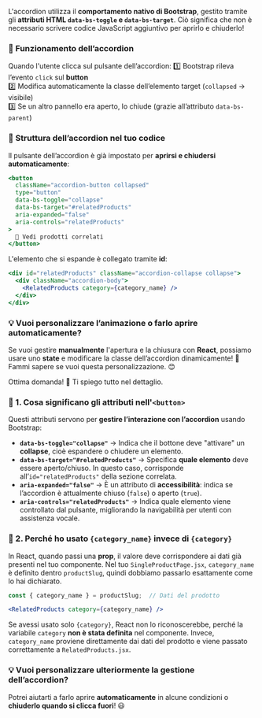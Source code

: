 L'accordion utilizza il **comportamento nativo di Bootstrap**, gestito tramite gli **attributi HTML `data-bs-toggle` e `data-bs-target`**. Ciò significa che non è necessario scrivere codice JavaScript aggiuntivo per aprirlo e chiuderlo!

### **🔹 Funzionamento dell’accordion**
Quando l'utente clicca sul pulsante dell’accordion:
1️⃣ Bootstrap rileva l’evento `click` sul **button**  
2️⃣ Modifica automaticamente la classe dell’elemento target (`collapsed` → visibile)  
3️⃣ Se un altro pannello era aperto, lo chiude (grazie all’attributo `data-bs-parent`)  

### **🔹 Struttura dell’accordion nel tuo codice**
Il pulsante dell’accordion è già impostato per **aprirsi e chiudersi automaticamente**:

```jsx
<button
  className="accordion-button collapsed"
  type="button"
  data-bs-toggle="collapse"
  data-bs-target="#relatedProducts"
  aria-expanded="false"
  aria-controls="relatedProducts"
>
  🔗 Vedi prodotti correlati
</button>
```

L'elemento che si espande è collegato tramite **id**:

```jsx
<div id="relatedProducts" className="accordion-collapse collapse">
  <div className="accordion-body">
    <RelatedProducts category={category_name} />
  </div>
</div>
```

### **💡 Vuoi personalizzare l’animazione o farlo aprire automaticamente?**
Se vuoi gestire **manualmente** l'apertura e la chiusura con **React**, possiamo usare uno **state** e modificare la classe dell’accordion dinamicamente! 🚀
Fammi sapere se vuoi questa personalizzazione. 😊

Ottima domanda! 🚀 Ti spiego tutto nel dettaglio.

### **🔹 1. Cosa significano gli attributi nell'`<button>`**
Questi attributi servono per **gestire l’interazione con l’accordion** usando Bootstrap:

- **`data-bs-toggle="collapse"`** → Indica che il bottone deve "attivare" un **collapse**, cioè espandere o chiudere un elemento.
- **`data-bs-target="#relatedProducts"`** → Specifica **quale elemento** deve essere aperto/chiuso. In questo caso, corrisponde all’`id="relatedProducts"` della sezione correlata.
- **`aria-expanded="false"`** → È un attributo di **accessibilità**: indica se l’accordion è attualmente chiuso (`false`) o aperto (`true`).
- **`aria-controls="relatedProducts"`** → Indica quale elemento viene controllato dal pulsante, migliorando la navigabilità per utenti con assistenza vocale.

### **🔹 2. Perché ho usato `{category_name}` invece di `{category}`**
In React, quando passi una **prop**, il valore deve corrispondere ai dati già presenti nel tuo componente. Nel tuo `SingleProductPage.jsx`, `category_name` è definito dentro `productSlug`, quindi dobbiamo passarlo esattamente come lo hai dichiarato.

```jsx
const { category_name } = productSlug;  // Dati del prodotto

<RelatedProducts category={category_name} />
```

Se avessi usato solo `{category}`, React non lo riconoscerebbe, perché la variabile `category` **non è stata definita** nel componente. Invece, `category_name` proviene direttamente dai dati del prodotto e viene passato correttamente a `RelatedProducts.jsx`.

### **💡 Vuoi personalizzare ulteriormente la gestione dell’accordion?**
Potrei aiutarti a farlo aprire **automaticamente** in alcune condizioni o **chiuderlo quando si clicca fuori**! 😃
